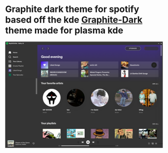 # Graphite dark theme for spotify based off the kde [Graphite-Dark](https://store.kde.org/p/1667594) theme made for plasma kde

![image](screenshot.png)
